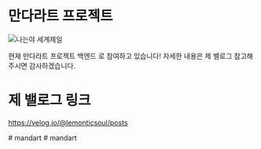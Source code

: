 # 만다라트 프로젝트


![나는야 세계제일](https://github.com/lemonticsoul/madalart/assets/127959482/f3d6511b-57db-4995-9f33-f22dac405e66)

현재 만다라트 프로젝트 백엔드 로 참여하고 있습니다!
자세한 내용은 제 밸로그 참고해주시면 감사하겠습니다.

# 제 밸로그 링크
https://velog.io/@lemonticsoul/posts

#   m a n d a r t  
 #   m a n d a r t  
 